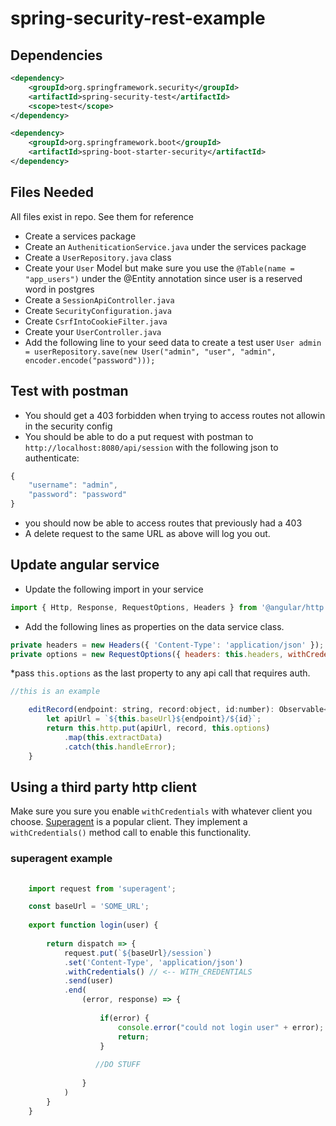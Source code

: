 # spring-security-rest-example

## Dependencies

```xml
<dependency>
	<groupId>org.springframework.security</groupId>
	<artifactId>spring-security-test</artifactId>
	<scope>test</scope>
</dependency>

<dependency>
	<groupId>org.springframework.boot</groupId>
	<artifactId>spring-boot-starter-security</artifactId>
</dependency>
```

## Files Needed
All files exist in repo. See them for reference

* Create a services package
* Create an `AutheniticationService.java` under the services package
* Create a `UserRepository.java` class
* Create your `User` Model but make sure you use the `@Table(name = "app_users")` under the @Entity annotation since user is a reserved word in postgres
* Create a `SessionApiController.java`
* Create `SecurityConfiguration.java`
* Create `CsrfIntoCookieFilter.java`
* Create your `UserController.java`
* Add the following line to your seed data to create a test user `User admin = userRepository.save(new User("admin", "user", "admin", encoder.encode("password")));`

## Test with postman
* You should get a 403 forbidden when trying to access routes not allowin in the security config
* You should be able to do a put request with postman to `http://localhost:8080/api/session` with the following json to authenticate:
```javascript
{
    "username": "admin",
    "password": "password"
}
```
* you should now be able to access routes that previously had a 403
* A delete request to the same URL as above will log you out.

## Update angular service
* Update the following import in your service
```javascript
import { Http, Response, RequestOptions, Headers } from '@angular/http';
```
* Add the following lines as properties on the data service class.
```javascript
private headers = new Headers({ 'Content-Type': 'application/json' });
private options = new RequestOptions({ headers: this.headers, withCredentials: true });
```
*pass `this.options` as the last property to any api call that requires auth.
```javascript
//this is an example

    editRecord(endpoint: string, record:object, id:number): Observable<object> {
        let apiUrl = `${this.baseUrl}${endpoint}/${id}`;
        return this.http.put(apiUrl, record, this.options)
            .map(this.extractData)
            .catch(this.handleError);
    }
```

## Using a third party http client
Make sure you sure you enable `withCredentials` with whatever client you choose. [Superagent](http://visionmedia.github.io/superagent/) is a popular client. They implement a `withCredentials()` method call to enable this functionality.

### superagent example
```javascript
	
	import request from 'superagent';

	const baseUrl = 'SOME_URL';
	
	export function login(user) {
	
	    return dispatch => {
	        request.put(`${baseUrl}/session`)
	        .set('Content-Type', 'application/json')
	        .withCredentials() // <-- WITH_CREDENTIALS
	        .send(user)
	        .end(
	            (error, response) => {
	                
	                if(error) {
	                    console.error("could not login user" + error);
	                    return;
	                }
	                
	               //DO STUFF	          
	
	            }
	        )
	    }
	}

```

